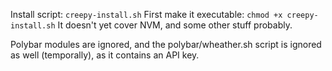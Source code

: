 Install script: `creepy-install.sh`
First make it executable: `chmod +x creepy-install.sh`
It doesn't yet cover NVM, and some other stuff probably.

Polybar modules are ignored, and the polybar/wheather.sh script is ignored as well (temporally), as it contains an API key.
